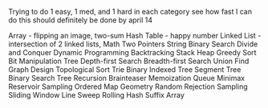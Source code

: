 Trying to do 1 easy, 1 med, and 1 hard in each category
see how fast I can do this
should definitely be done by april 14

Array - flipping an image, two-sum
Hash Table - happy number
Linked List - intersection of 2 linked lists, 
Math
Two Pointers
String
Binary Search
Divide and Conquer
Dynamic Programming
Backtracking
Stack
Heap
Greedy
Sort
Bit Manipulation
Tree
Depth-first Search
Breadth-first Search
Union Find
Graph
Design
Topological Sort
Trie
Binary Indexed Tree
Segment Tree
Binary Search Tree
Recursion
Brainteaser
Memoization
Queue
Minimax
Reservoir Sampling
Ordered Map
Geometry
Random
Rejection Sampling
Sliding Window
Line Sweep
Rolling Hash
Suffix Array